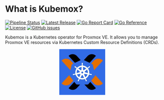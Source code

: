 # What is Kubemox?

[![Pipeline Status](https://img.shields.io/github/actions/workflow/status/alperencelik/kubemox/.github/workflows/publish.yaml?branch=main)](https://github.com/alperencelik/kubemox/actions)
[![Latest Release](https://img.shields.io/github/v/release/alperencelik/kubemox)](https://github.com/alperencelik/kubemox/releases)
[![Go Report Card](https://goreportcard.com/badge/github.com/alperencelik/kubemox)](https://goreportcard.com/report/github.com/alperencelik/kubemox)
[![Go Reference](https://pkg.go.dev/badge/github.com/alperencelik/kubemox.svg)](https://pkg.go.dev/github.com/alperencelik/kubemox)
[![License](https://img.shields.io/badge/License-Apache%202.0-blue.svg)](https://github.com/alperencelik/kubemox/blob/main/LICENSE)
[![GitHub issues](https://img.shields.io/github/issues/alperencelik/kubemox)](https://github.com/alperencelik/kubemox/issues)

Kubemox is a Kubernetes operator for Proxmox VE. It allows you to manage Proxmox VE resources via Kubernetes Custom Resource Definitions (CRDs).

<div style="text-align:center;">
  <img src="images/kubemox.jpg" alt="Logo" width="150" height="150">
</div>
